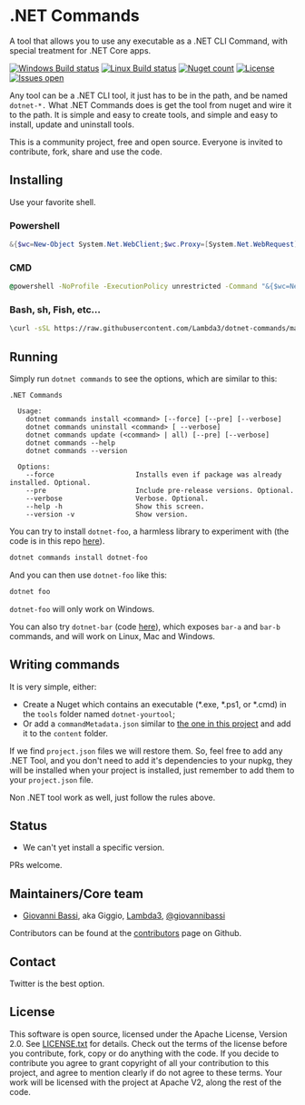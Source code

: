 # .NET Commands

A tool that allows you to use any executable as a .NET CLI Command, with special treatment for .NET Core apps.

[![Windows Build status](https://img.shields.io/appveyor/ci/Lambda3/dotnet-commands/master.svg?label=windows%20build)](https://ci.appveyor.com/project/lambda3/dotnet-commands)
[![Linux Build status](https://img.shields.io/travis/Lambda3/dotnet-commands/master.svg?label=linux%20build)](https://travis-ci.org/Lambda3/dotnet-commands)
[![Nuget count](https://img.shields.io/nuget/v/dotnet-commands.svg)](https://www.nuget.org/packages/dotnet-commands/)
[![License](https://img.shields.io/badge/licence-Apache%20License%202.0-blue.svg)](https://github.com/Lambda3/dotnet-commands/blob/master/LICENSE.txt)
[![Issues open](https://img.shields.io/github/issues-raw/Lambda3/dotnet-commands.svg)](https://huboard.com/Lambda3/dotnet-commands/)

Any tool can be a .NET CLI tool, it just has to be in the path, and be named `dotnet-*.` What .NET Commands
does is get the tool from nuget and wire it to the path. It is simple and easy to create tools, and simple
and easy to install, update and uninstall tools.

This is a community project, free and open source. Everyone is invited to contribute, fork, share and use the code.

## Installing

Use your favorite shell.

### Powershell
````powershell
&{$wc=New-Object System.Net.WebClient;$wc.Proxy=[System.Net.WebRequest]::DefaultWebProxy;$wc.Proxy.Credentials=[System.Net.CredentialCache]::DefaultNetworkCredentials;Invoke-Expression($wc.DownloadString('https://raw.githubusercontent.com/Lambda3/dotnet-commands/master/src/dotnet-commands/install.ps1'))}
````

### CMD
````cmd
@powershell -NoProfile -ExecutionPolicy unrestricted -Command "&{$wc=New-Object System.Net.WebClient;$wc.Proxy=[System.Net.WebRequest]::DefaultWebProxy;$wc.Proxy.Credentials=[System.Net.CredentialCache]::DefaultNetworkCredentials;Invoke-Expression($wc.DownloadString('https://raw.githubusercontent.com/Lambda3/dotnet-commands/master/src/dotnet-commands/install.ps1'))}"
````

### Bash, sh, Fish, etc...
````bash
\curl -sSL https://raw.githubusercontent.com/Lambda3/dotnet-commands/master/src/dotnet-commands/install.sh | bash
````

## Running

Simply run `dotnet commands` to see the options, which are similar to this:

````
.NET Commands

  Usage:
    dotnet commands install <command> [--force] [--pre] [--verbose]
    dotnet commands uninstall <command> [ --verbose]
    dotnet commands update (<command> | all) [--pre] [--verbose]
    dotnet commands --help
    dotnet commands --version

  Options:
    --force                    Installs even if package was already installed. Optional.
    --pre                      Include pre-release versions. Optional.
    --verbose                  Verbose. Optional.
    --help -h                  Show this screen.
    --version -v               Show version.
````

You can try to install `dotnet-foo`, a harmless library to experiment with (the code
is in this repo [here](https://github.com/Lambda3/dotnet-commands/tree/master/src/dotnet-foo)).

```powershell
dotnet commands install dotnet-foo
```

And you can then use `dotnet-foo` like this:

```powershell
dotnet foo
```

`dotnet-foo` will only work on Windows.

You can also try `dotnet-bar` (code [here](https://github.com/Lambda3/dotnet-commands/tree/master/src/dotnet-bar)),
which exposes `bar-a` and `bar-b` commands, and will work on Linux, Mac and Windows.

## Writing commands

It is very simple, either:

* Create a Nuget which contains an executable (*.exe, *.ps1, or *.cmd) in the `tools` folder named `dotnet-yourtool`;
* Or add a `commandMetadata.json` similar
to [the one in this project](https://github.com/Lambda3/dotnet-commands/blob/master/src/dotnet-commands/commandMetadata.json)
and add it to the `content` folder.

If we find `project.json` files we will restore them. So, feel free to add any .NET Tool, and you don't need to add it's
dependencies to your nupkg, they will be installed when your project is installed, just remember to add them to your `project.json` file.

Non .NET tool work as well, just follow the rules above.

## Status

* We can't yet install a specific version.

PRs welcome.

## Maintainers/Core team

* [Giovanni Bassi](http://blog.lambda3.com.br/L3/giovannibassi/), aka Giggio, [Lambda3](http://www.lambda3.com.br), [@giovannibassi](https://twitter.com/giovannibassi)

Contributors can be found at the [contributors](https://github.com/Lambda3/dotnet-commands/graphs/contributors) page on Github.

## Contact

Twitter is the best option.

## License

This software is open source, licensed under the Apache License, Version 2.0.
See [LICENSE.txt](https://github.com/Lambda3/dotnet-commands/blob/master/LICENSE.txt) for details.
Check out the terms of the license before you contribute, fork, copy or do anything
with the code. If you decide to contribute you agree to grant copyright of all your contribution to this project, and agree to
mention clearly if do not agree to these terms. Your work will be licensed with the project at Apache V2, along the rest of the code.
